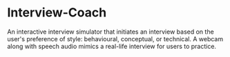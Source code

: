 # Interview-Coach
An interactive interview simulator that initiates an interview based on the user's preference of style: behavioural, conceptual, or technical. A webcam along with speech audio mimics a real-life interview for users to practice.
